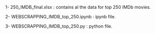 
1- 250_IMDB_final.xlsx : contains al the data for top 250 IMDb movies.

2- WEBSCRAPPING_IMDB_top_250.ipynb : ipynb file.

3- WEBSCRAPPING_IMDB_top_250.py : python file.

